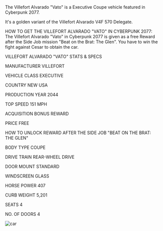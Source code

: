 The Villefort Alvarado "Vato" is a Executive Coupe vehicle featured in Cyberpunk 2077.

It's a golden variant of the Villefort Alvarado V4F 570 Delegate.

HOW TO GET THE VILLEFORT ALVARADO "VATO" IN CYBERPUNK 2077:
The Villefort Alvarado "Vato" in Cyberpunk 2077 is given as a free Reward after the Side Job mission "Beat on the Brat: The Glen". You have to win the fight against Cesar to obtain the car.

VILLEFORT ALVARADO "VATO" STATS & SPECS

MANUFACTURER
VILLEFORT

VEHICLE CLASS
EXECUTIVE

COUNTRY
NEW USA

PRODUCTION YEAR
2044

TOP SPEED
151 MPH

ACQUISITION
BONUS REWARD

PRICE
FREE

HOW TO UNLOCK
REWARD AFTER THE SIDE JOB "BEAT ON THE BRAT: THE GLEN"

BODY TYPE
COUPE

DRIVE TRAIN
REAR-WHEEL DRIVE

DOOR MOUNT
STANDARD

WINDSCREEN
GLASS

HORSE POWER
407

CURB WEIGHT
5,201

SEATS
4

NO. OF DOORS
4

![car](https://www.gamesatlas.com/images/jch-optimize/ng/images_cyberpunk2077_vehicles_villefort-alvarado-vato.webp)
